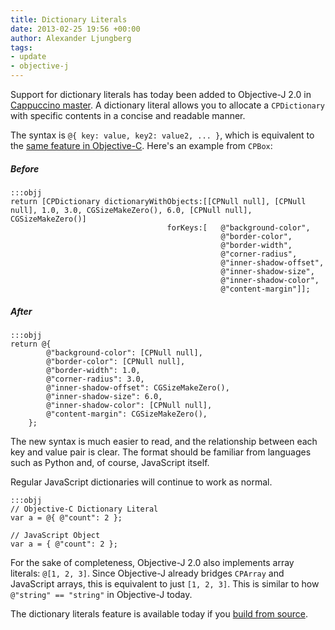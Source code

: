 ```yaml
---
title: Dictionary Literals
date: 2013-02-25 19:56 +00:00
author: Alexander Ljungberg
tags:
- update
- objective-j
---
```


Support for dictionary literals has today been added to Objective-J 2.0 in [Cappuccino master](https://github.com/cappuccino/cappuccino/commit/5200f945fe905d5f00addaa00bb78ae09a3cedaf). A dictionary literal allows you to allocate a `CPDictionary` with specific contents in a concise and readable manner.

The syntax is `@{ key: value, key2: value2, ... }`, which is equivalent to the [same feature in Objective-C](http://clang.llvm.org/docs/ObjectiveCLiterals.html). Here's an example from `CPBox`:

##### Before

    :::objj
    return [CPDictionary dictionaryWithObjects:[[CPNull null], [CPNull null], 1.0, 3.0, CGSizeMakeZero(), 6.0, [CPNull null], CGSizeMakeZero()]
                                       forKeys:[   @"background-color",
                                                   @"border-color",
                                                   @"border-width",
                                                   @"corner-radius",
                                                   @"inner-shadow-offset",
                                                   @"inner-shadow-size",
                                                   @"inner-shadow-color",
                                                   @"content-margin"]];

##### After

    :::objj
    return @{
            @"background-color": [CPNull null],
            @"border-color": [CPNull null],
            @"border-width": 1.0,
            @"corner-radius": 3.0,
            @"inner-shadow-offset": CGSizeMakeZero(),
            @"inner-shadow-size": 6.0,
            @"inner-shadow-color": [CPNull null],
            @"content-margin": CGSizeMakeZero(),
        };

The new syntax is much easier to read, and the relationship between each key and value pair is clear. The format should be familiar from languages such as Python and, of course, JavaScript itself.

Regular JavaScript dictionaries will continue to work as normal.

    :::objj
    // Objective-C Dictionary Literal
    var a = @{ @"count": 2 };

    // JavaScript Object
    var a = { @"count": 2 };

For the sake of completeness, Objective-J 2.0 also implements array literals: `@[1, 2, 3]`. Since Objective-J already bridges `CPArray` and JavaScript arrays, this is equivalent to just `[1, 2, 3]`. This is similar to how `@"string" == "string"` in Objective-J today.

The dictionary literals feature is available today if you [build from source](/learn/build-source.html).
